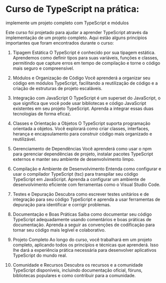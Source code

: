 # Curso de TypeScript na prática:

implemente um projeto completo com TypeScript e módulos

Este curso foi projetado para ajudar a aprender TypeScript através da implementação de um projeto completo. Aqui estão alguns princípios importantes que foram encontrados durante o curso:

1. Tipagem Estática
O TypeScript é conhecido por sua tipagem estática. Aprendemos como definir tipos para suas variáveis, funções e classes, permitindo que capture erros em tempo de compilação e torne o código mais seguro e compreensível.

2. Módulos e Organização de Código
Você aprenderá a organizar seu código em módulos TypeScript, facilitando a reutilização de código e a criação de estruturas de projeto escaláveis.

3. Integração com JavaScript
O TypeScript é um superset do JavaScript, o que significa que você pode usar bibliotecas e código JavaScript existentes em seu projeto TypeScript. Aprenda a integrar essas duas tecnologias de forma eficaz.

4. Classes e Orientação a Objetos
O TypeScript suporta programação orientada a objetos. Você explorará como criar classes, interfaces, herança e encapsulamento para construir código mais organizado e reutilizável.

5. Gerenciamento de Dependências
Você aprenderá como usar o npm para gerenciar dependências de projeto, instalar pacotes TypeScript externos e manter seu ambiente de desenvolvimento limpo.

6. Compilação e Ambiente de Desenvolvimento
Entenda como configurar e usar o compilador TypeScript (tsc) para transpilar seu código TypeScript em JavaScript. Aprenda a configurar um ambiente de desenvolvimento eficiente com ferramentas como o Visual Studio Code.

7. Testes e Depuração
Descubra como escrever testes unitários e de integração para seu código TypeScript e aprenda a usar ferramentas de depuração para identificar e corrigir problemas.

8. Documentação e Boas Práticas
Saiba como documentar seu código TypeScript adequadamente usando comentários e boas práticas de documentação. Aprenda a seguir as convenções de codificação para tornar seu código mais legível e colaborativo.

9. Projeto Completo
Ao longo do curso, você trabalhará em um projeto completo, aplicando todos os princípios e técnicas que aprenderá. Isso lhe dará a experiência prática necessária para desenvolver aplicativos TypeScript do mundo real.

10. Comunidade e Recursos
Descubra os recursos e a comunidade TypeScript disponíveis, incluindo documentação oficial, fóruns, bibliotecas populares e como contribuir para a comunidade.
